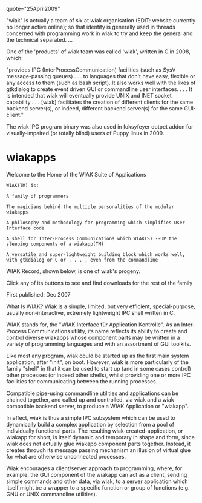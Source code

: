 quote="25April2009"

"wiak" is actually a team of six at wiak organisation (EDIT: website currently no longer active online); so that identity is generally used in threads concerned with programming work in wiak to try and keep the general and the technical separated.
...

One of the 'products' of wiak team was called 'wiak', written in C in 2008, which:

"provides IPC (InterProcessCommunication) facilities (such as SysV message-passing queues) . . . to languages that don't have easy, flexible or any access to them (such as bash script). It also works well with the likes of gtkdialog to create event driven GUI or commandline user interfaces. . . . It is intended that wiak will eventually provide UNIX and INET socket capability
. . . [wiak] facilitates the creation of different clients for the same backend server(s), or indeed, different backend server(s) for the same GUI-client."

The wiak IPC program binary was also used in foksyfeyer dotpet addon for visually-impaired (or totally blind) users of Puppy linux in 2009.

# wiakapps

 Welcome to the Home of the WIAK Suite of Applications

    WIAK(TM) is:

    A family of programmers

    The magicians behind the multiple personalities of the modular wiakapps

    A philosophy and methodology for programming which simplifies User Interface code

    A shell for Inter-Process Communications which WIAK(S) --UP the sleeping components of a wiakapp(TM)

    A versatile and super-lightweight building block which works well, with gtkdialog or C or . . . , even from the commandline


WIAK Record, shown below, is one of wiak's progeny.

Click any of its buttons to see and find downloads for the rest of the family

First published: Dec 2007

What Is WIAK?
Wiak is a simple, limited, but very efficient, special-purpose, usually non-interactive, extremely lightweight IPC shell written in C.

WIAK stands for, the "WIAK Interface für Application Kontrolle". As an Inter-Process Communications utility, its name reflects its ability to create and control diverse wiakapps whose component parts may be written in a variety of programming languages and with an assortment of GUI toolkits.

Like most any program, wiak could be started up as the first main system application, after "init", on boot. However, wiak is more particularly of the family "shell" in that it can be used to start up (and in some cases control) other processes (or indeed other shells), whilst providing one or more IPC facilities for communicating between the running processes.

Compatible pipe-using commandline utilities and applications can be chained together, and called up and controlled, via wiak and a wiak compatible backend server, to produce a WIAK Application or "wiakapp".

In effect, wiak is thus a simple IPC subsystem which can be used to dynamically build a complex application by selection from a pool of individually functional parts. The resulting wiak-created-application, or wiakapp for short, is itself dynamic and temporary in shape and form, since wiak does not actually glue wiakapp component parts together. Instead, it creates through its message passing mechanism an illusion of virtual glue for what are otherwise unconnected processes.

Wiak encourages a client/server approach to programming, where, for example, the GUI component of the wiakapp can act as a client, sending simple commands and other data, via wiak, to a server application which itself might be a wrapper to a specific function or group of functions (e.g. GNU or UNIX commandline utilities). 
